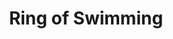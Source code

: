 ---
title: "Ring of Swimming"

item:
  aura: "Faint transmutation"
  casterLevel: "2nd"
  prerequisites:
    feats:   ["{% feat_link forge-ring %}"]
    spells:  []
    special: ["creator must have 5 ranks in the _swim_ skill"]
  marketPrice: 2500
  description: |
    This silver ring has a wave pattern etched into the band. It continually grants the wearer a +5 competence bonus on _swim_ checks.
---